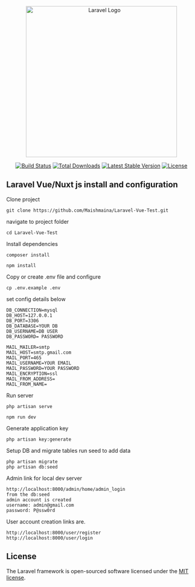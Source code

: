 <p align="center"><a href="https://laravel.com" target="_blank"><img src="https://raw.githubusercontent.com/laravel/art/master/logo-lockup/5%20SVG/2%20CMYK/1%20Full%20Color/laravel-logolockup-cmyk-red.svg" width="400" alt="Laravel Logo"></a></p>

<p align="center">
<a href="https://github.com/laravel/framework/actions"><img src="https://github.com/laravel/framework/workflows/tests/badge.svg" alt="Build Status"></a>
<a href="https://packagist.org/packages/laravel/framework"><img src="https://img.shields.io/packagist/dt/laravel/framework" alt="Total Downloads"></a>
<a href="https://packagist.org/packages/laravel/framework"><img src="https://img.shields.io/packagist/v/laravel/framework" alt="Latest Stable Version"></a>
<a href="https://packagist.org/packages/laravel/framework"><img src="https://img.shields.io/packagist/l/laravel/framework" alt="License"></a>
</p>

## Laravel Vue/Nuxt js install and configuration
Clone project

    git clone https://github.com/Maishmaina/Laravel-Vue-Test.git
 navigate to project folder
 
    cd Laravel-Vue-Test

Install dependencies 
   
    composer install

    npm install

Copy or create .env file and configure

    cp .env.example .env  

set config details below

    DB_CONNECTION=mysql
    DB_HOST=127.0.0.1
    DB_PORT=3306
    DB_DATABASE=YOUR DB
    DB_USERNAME=DB USER
    DB_PASSWORD= PASSWORD

    MAIL_MAILER=smtp
    MAIL_HOST=smtp.gmail.com
    MAIL_PORT=465
    MAIL_USERNAME=YOUR EMAIL
    MAIL_PASSWORD=YOUR PASSWORD
    MAIL_ENCRYPTION=ssl
    MAIL_FROM_ADDRESS=
    MAIL_FROM_NAME=
Run server

    php artisan serve   

    npm run dev

Generate application key

    php artisan key:generate
Setup DB and migrate tables run seed to add data

    php artisan migrate
    php artisan db:seed


Admin link for local dev server

    http://localhost:8000/admin/home/admin_login
    from the db:seed
    admin account is created
    username: admin@gmail.com
    password: P@ssw0rd
    
User account creation links are.

    http://localhost:8000/user/register
    http://localhost:8000/user/login
    


## License

The Laravel framework is open-sourced software licensed under the [MIT license](https://opensource.org/licenses/MIT).
